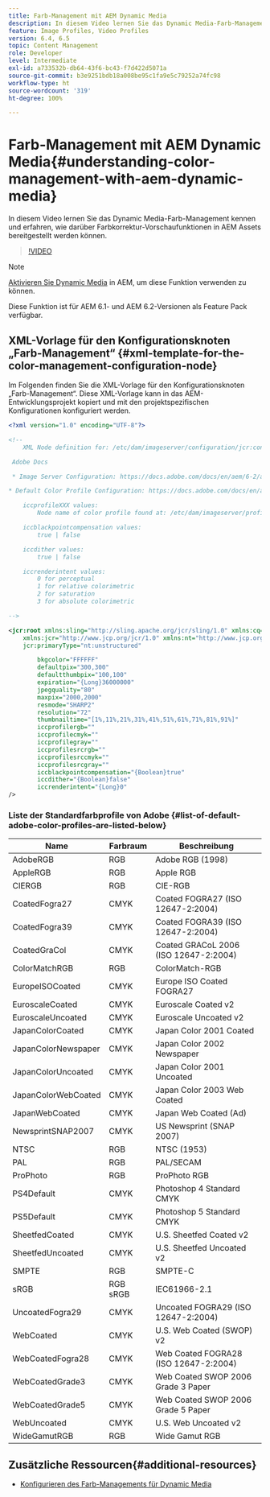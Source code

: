 ```yaml
---
title: Farb-Management mit AEM Dynamic Media
description: In diesem Video lernen Sie das Dynamic Media-Farb-Management kennen und erfahren, wie darüber Farbkorrektur-Vorschaufunktionen in AEM Assets bereitgestellt werden können.
feature: Image Profiles, Video Profiles
version: 6.4, 6.5
topic: Content Management
role: Developer
level: Intermediate
exl-id: a733532b-db64-43f6-bc43-f7d422d5071a
source-git-commit: b3e9251bdb18a008be95c1fa9e5c79252a74fc98
workflow-type: ht
source-wordcount: '319'
ht-degree: 100%

---
```


# Farb-Management mit AEM Dynamic Media{#understanding-color-management-with-aem-dynamic-media}

In diesem Video lernen Sie das Dynamic Media-Farb-Management kennen und erfahren, wie darüber Farbkorrektur-Vorschaufunktionen in AEM Assets bereitgestellt werden können.

>[!VIDEO](https://video.tv.adobe.com/v/16792?quality=12&learn=on)

>[!NOTE]
>
>[Aktivieren Sie Dynamic Media](https://experienceleague.adobe.com/docs/experience-manager-release-information/aem-release-updates/previous-updates/aem-previous-versions.html?lang=de) in AEM, um diese Funktion verwenden zu können.

Diese Funktion ist für AEM 6.1- und AEM 6.2-Versionen als Feature Pack verfügbar.

## XML-Vorlage für den Konfigurationsknoten „Farb-Management“ {#xml-template-for-the-color-management-configuration-node}

Im Folgenden finden Sie die XML-Vorlage für den Konfigurationsknoten „Farb-Management“. Diese XML-Vorlage kann in das AEM-Entwicklungsprojekt kopiert und mit den projektspezifischen Konfigurationen konfiguriert werden.

```xml
<?xml version="1.0" encoding="UTF-8"?>

<!--
    XML Node definition for: /etc/dam/imageserver/configuration/jcr:content/settings

 Adobe Docs

 * Image Server Configuration: https://docs.adobe.com/docs/en/aem/6-2/administer/content/dynamic-media/config-dynamic.html#Configuring%20Dynamic%20Media%20Image%20Settings

* Default Color Profile Configuration: https://docs.adobe.com/docs/en/aem/6-1/administer/content/dynamic-media/config-dynamic.html#Configuring%20the%20default%20color%20profiles

    iccprofileXXX values:
        Node name of color profile found at: /etc/dam/imageserver/profiles

    iccblackpointcompensation values:
        true | false

    iccdither values:
        true | false

    iccrenderintent values:
        0 for perceptual
        1 for relative colorimetric
        2 for saturation
        3 for absolute colorimetric

-->

<jcr:root xmlns:sling="http://sling.apache.org/jcr/sling/1.0" xmlns:cq="http://www.day.com/jcr/cq/1.0"
    xmlns:jcr="http://www.jcp.org/jcr/1.0" xmlns:nt="http://www.jcp.org/jcr/nt/1.0"
    jcr:primaryType="nt:unstructured"

        bkgcolor="FFFFFF"
        defaultpix="300,300"
        defaultthumbpix="100,100"
        expiration="{Long}36000000"
        jpegquality="80"
        maxpix="2000,2000"
        resmode="SHARP2"
        resolution="72"
        thumbnailtime="[1%,11%,21%,31%,41%,51%,61%,71%,81%,91%]"
        iccprofilergb=""
        iccprofilecmyk=""
        iccprofilegray=""
        iccprofilesrcrgb=""
        iccprofilesrccmyk=""
        iccprofilesrcgray=""
        iccblackpointcompensation="{Boolean}true"
        iccdither="{Boolean}false"
        iccrenderintent="{Long}0"
/>
```

### Liste der Standardfarbprofile von Adobe {#list-of-default-adobe-color-profiles-are-listed-below}

| Name | Farbraum | Beschreibung |
| ------------------- | ---------- | ------------------------------------- |
| AdobeRGB | RGB | Adobe RGB (1998) |
| AppleRGB | RGB | Apple RGB |
| CIERGB | RGB | CIE-RGB |
| CoatedFogra27 | CMYK | Coated FOGRA27 (ISO 12647-2:2004) |
| CoatedFogra39 | CMYK | Coated FOGRA39 (ISO 12647-2:2004) |
| CoatedGraCol | CMYK | Coated GRACoL 2006 (ISO 12647-2:2004) |
| ColorMatchRGB | RGB | ColorMatch-RGB |
| EuropeISOCoated | CMYK | Europe ISO Coated FOGRA27 |
| EuroscaleCoated | CMYK | Euroscale Coated v2 |
| EuroscaleUncoated | CMYK | Euroscale Uncoated v2 |
| JapanColorCoated | CMYK | Japan Color 2001 Coated |
| JapanColorNewspaper | CMYK | Japan Color 2002 Newspaper |
| JapanColorUncoated | CMYK | Japan Color 2001 Uncoated |
| JapanColorWebCoated | CMYK | Japan Color 2003 Web Coated |
| JapanWebCoated | CMYK | Japan Web Coated (Ad) |
| NewsprintSNAP2007 | CMYK | US Newsprint (SNAP 2007) |
| NTSC | RGB | NTSC (1953) |
| PAL | RGB | PAL/SECAM |
| ProPhoto | RGB | ProPhoto RGB |
| PS4Default | CMYK | Photoshop 4 Standard CMYK |
| PS5Default | CMYK | Photoshop 5 Standard CMYK |
| SheetfedCoated | CMYK | U.S. Sheetfed Coated v2 |
| SheetfedUncoated | CMYK | U.S. Sheetfed Uncoated v2 |
| SMPTE | RGB | SMPTE-C |
| sRGB | RGB sRGB | IEC61966-2.1 |
| UncoatedFogra29 | CMYK | Uncoated FOGRA29 (ISO 12647-2:2004) |
| WebCoated | CMYK | U.S. Web Coated (SWOP) v2 |
| WebCoatedFogra28 | CMYK | Web Coated FOGRA28 (ISO 12647-2:2004) |
| WebCoatedGrade3 | CMYK | Web Coated SWOP 2006 Grade 3 Paper |
| WebCoatedGrade5 | CMYK | Web Coated SWOP 2006 Grade 5 Paper |
| WebUncoated | CMYK | U.S. Web Uncoated v2 |
| WideGamutRGB | RGB | Wide Gamut RGB |

## Zusätzliche Ressourcen{#additional-resources}

* [Konfigurieren des Farb-Managements für Dynamic Media](https://helpx.adobe.com/de/experience-manager/6-5/assets/using/config-dynamic.html#ConfiguringDynamicMediaColorManagement)
